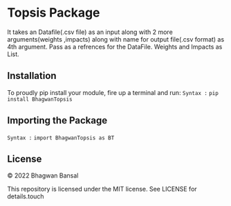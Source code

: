 # Topsis Package
It takes an Datafile(.csv file) as an input along with 2 more arguments(weights ,impacts) along with name for output file(.csv format) as 4th argument.
Pass as a refrences for the DataFile.
Weights and Impacts as List.

## Installation
To proudly pip install your module, fire up a terminal and run:
``Syntax :``
``pip install BhagwanTopsis``



## Importing the Package
``Syntax :``
``import BhagwanTopsis as BT``

## License

© 2022 Bhagwan Bansal

This repository is licensed under the MIT license. See LICENSE for details.touch